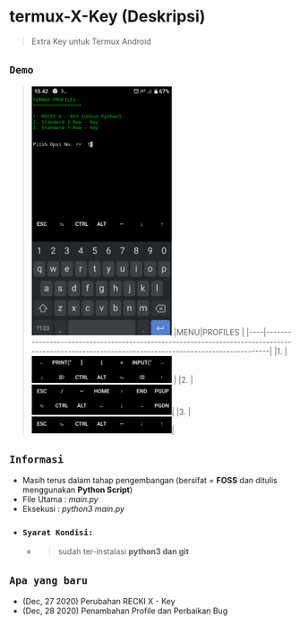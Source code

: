 # termux-X-Key (Deskripsi)
> Extra Key untuk Termux Android

## `Demo`
> <img src="https://github.com/reckigit/termux-X-Key/raw/master/image/Termux%20X%20-%20Key%20Menu.png" title="Termux X - Key Menu" width="250"/>
> |MENU|PROFILES                                                                                                                                         |
> |----|-------------------------------------------------------------------------------------------------------------------------------------------------|
> |1.  |<img src="https://github.com/reckigit/termux-X-Key/raw/master/image/RECKI%20X%20-%20KEY.png" title="1. RECKI X - KEY" width="250"/>              |                              
> |2.  |<img src="https://github.com/reckigit/termux-X-Key/raw/master/image/Standard%202-Row%20-%20Key.png" title="2. Standard 2-Row - Key" width="250"/>|
> |3.  |<img src="https://github.com/reckigit/termux-X-Key/raw/master/image/Standard%201-Row%20-%20Key.png" title="3. Standard 1-Row - Key" width="250"/>|

## `Informasi`
- Masih terus dalam tahap pengembangan (bersifat = **FOSS** dan ditulis menggunakan **Python Script**)
- File Utama : *main.py*
- Eksekusi : *python3 main.py*
- ### `Syarat Kondisi:`
  - > sudah ter-instalasi **python3 dan git**

## `Apa yang baru`	
- (Dec, 27 2020) Perubahan RECKI X - Key
- (Dec, 28 2020) Penambahan Profile dan Perbaikan Bug
